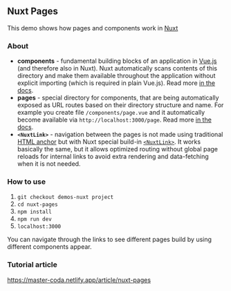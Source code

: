 ## Nuxt Pages
This demo shows how pages and components work in [Nuxt](https://nuxt.com/)

### About
- **components** - fundamental building blocks of an application in [Vue.js](https://vuejs.org/) (and therefore also in Nuxt). Nuxt automatically scans contents of this directory and make them available throughout the application without explicit importing (which is required in plain Vue.js). Read more [in the docs](https://nuxt.com/docs/guide/directory-structure/components).
- **pages** - special directory for components, that are being automatically exposed as URL routes based on their directory structure and name. For example you create file `/components/page.vue` and it automatically become available via `http://localhost:3000/page`. Read more [in the docs](https://nuxt.com/docs/guide/directory-structure/pages).
- **`<NuxtLink>`** - navigation between the pages is not made using traditional [HTML anchor](https://www.w3schools.com/tags/tag_a.asp) but with Nuxt special build-in [`<NuxtLink>`](https://nuxt.com/docs/api/components/nuxt-link). It works basically the same, but it allows optimized routing without global page reloads for internal links to avoid extra rendering and data-fetching when it is not needed.

### How to use
1. `git checkout demos-nuxt project`
2. `cd nuxt-pages`
3. `npm install`
4. `npm run dev` 
5. `localhost:3000` 

You can navigate through the links to see different pages build by using different components appear.

### Tutorial article
https://master-coda.netlify.app/article/nuxt-pages
